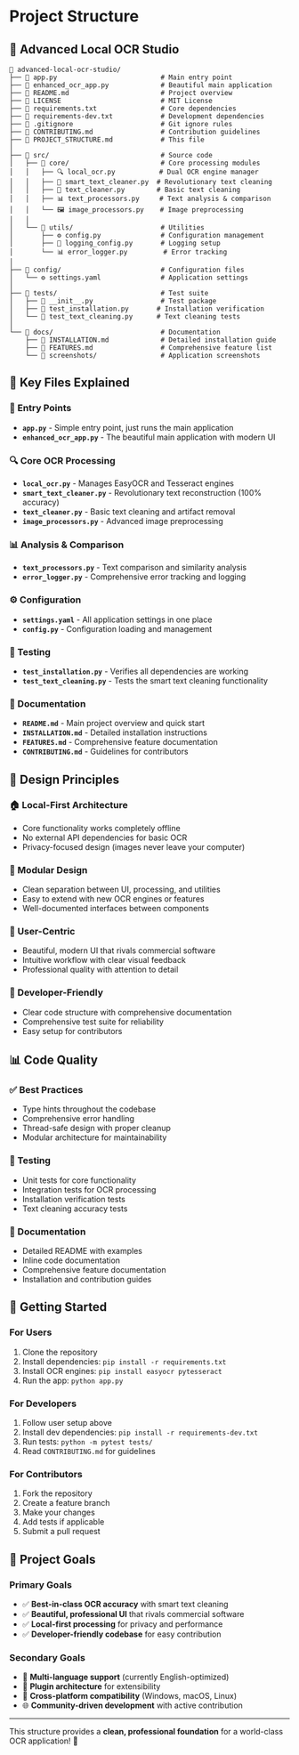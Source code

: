 # Project Structure

## 📁 **Advanced Local OCR Studio**

```
📁 advanced-local-ocr-studio/
├── 🚀 app.py                          # Main entry point
├── 🎨 enhanced_ocr_app.py             # Beautiful main application
├── 📄 README.md                       # Project overview
├── 📄 LICENSE                         # MIT License
├── 📄 requirements.txt                # Core dependencies
├── 📄 requirements-dev.txt            # Development dependencies
├── 📄 .gitignore                      # Git ignore rules
├── 📄 CONTRIBUTING.md                 # Contribution guidelines
├── 📄 PROJECT_STRUCTURE.md            # This file
│
├── 📁 src/                            # Source code
│   ├── 📁 core/                       # Core processing modules
│   │   ├── 🔍 local_ocr.py           # Dual OCR engine manager
│   │   ├── 🧠 smart_text_cleaner.py  # Revolutionary text cleaning
│   │   ├── 🧹 text_cleaner.py        # Basic text cleaning
│   │   ├── 📊 text_processors.py     # Text analysis & comparison
│   │   └── 🖼️ image_processors.py    # Image preprocessing
│   │
│   └── 📁 utils/                      # Utilities
│       ├── ⚙️ config.py               # Configuration management
│       ├── 📝 logging_config.py       # Logging setup
│       └── 📊 error_logger.py         # Error tracking
│
├── 📁 config/                         # Configuration files
│   └── ⚙️ settings.yaml               # Application settings
│
├── 📁 tests/                          # Test suite
│   ├── 📄 __init__.py                 # Test package
│   ├── 🧪 test_installation.py       # Installation verification
│   └── 🧪 test_text_cleaning.py      # Text cleaning tests
│
└── 📁 docs/                           # Documentation
    ├── 📖 INSTALLATION.md             # Detailed installation guide
    ├── 📖 FEATURES.md                 # Comprehensive feature list
    └── 📸 screenshots/                # Application screenshots
```

## 🎯 **Key Files Explained**

### **🚀 Entry Points**
- **`app.py`** - Simple entry point, just runs the main application
- **`enhanced_ocr_app.py`** - The beautiful main application with modern UI

### **🔍 Core OCR Processing**
- **`local_ocr.py`** - Manages EasyOCR and Tesseract engines
- **`smart_text_cleaner.py`** - Revolutionary text reconstruction (100% accuracy)
- **`text_cleaner.py`** - Basic text cleaning and artifact removal
- **`image_processors.py`** - Advanced image preprocessing

### **📊 Analysis & Comparison**
- **`text_processors.py`** - Text comparison and similarity analysis
- **`error_logger.py`** - Comprehensive error tracking and logging

### **⚙️ Configuration**
- **`settings.yaml`** - All application settings in one place
- **`config.py`** - Configuration loading and management

### **🧪 Testing**
- **`test_installation.py`** - Verifies all dependencies are working
- **`test_text_cleaning.py`** - Tests the smart text cleaning functionality

### **📖 Documentation**
- **`README.md`** - Main project overview and quick start
- **`INSTALLATION.md`** - Detailed installation instructions
- **`FEATURES.md`** - Comprehensive feature documentation
- **`CONTRIBUTING.md`** - Guidelines for contributors

## 🎨 **Design Principles**

### **🏠 Local-First Architecture**
- Core functionality works completely offline
- No external API dependencies for basic OCR
- Privacy-focused design (images never leave your computer)

### **🧩 Modular Design**
- Clean separation between UI, processing, and utilities
- Easy to extend with new OCR engines or features
- Well-documented interfaces between components

### **🎯 User-Centric**
- Beautiful, modern UI that rivals commercial software
- Intuitive workflow with clear visual feedback
- Professional quality with attention to detail

### **🔧 Developer-Friendly**
- Clear code structure with comprehensive documentation
- Comprehensive test suite for reliability
- Easy setup for contributors

## 📊 **Code Quality**

### **✅ Best Practices**
- Type hints throughout the codebase
- Comprehensive error handling
- Thread-safe design with proper cleanup
- Modular architecture for maintainability

### **🧪 Testing**
- Unit tests for core functionality
- Integration tests for OCR processing
- Installation verification tests
- Text cleaning accuracy tests

### **📝 Documentation**
- Detailed README with examples
- Inline code documentation
- Comprehensive feature documentation
- Installation and contribution guides

## 🚀 **Getting Started**

### **For Users**
1. Clone the repository
2. Install dependencies: `pip install -r requirements.txt`
3. Install OCR engines: `pip install easyocr pytesseract`
4. Run the app: `python app.py`

### **For Developers**
1. Follow user setup above
2. Install dev dependencies: `pip install -r requirements-dev.txt`
3. Run tests: `python -m pytest tests/`
4. Read `CONTRIBUTING.md` for guidelines

### **For Contributors**
1. Fork the repository
2. Create a feature branch
3. Make your changes
4. Add tests if applicable
5. Submit a pull request

## 🎯 **Project Goals**

### **Primary Goals**
- ✅ **Best-in-class OCR accuracy** with smart text cleaning
- ✅ **Beautiful, professional UI** that rivals commercial software
- ✅ **Local-first processing** for privacy and performance
- ✅ **Developer-friendly codebase** for easy contribution

### **Secondary Goals**
- 🔄 **Multi-language support** (currently English-optimized)
- 🔌 **Plugin architecture** for extensibility
- 📱 **Cross-platform compatibility** (Windows, macOS, Linux)
- 🌐 **Community-driven development** with active contribution

---

This structure provides a **clean, professional foundation** for a world-class OCR application! 🎉
